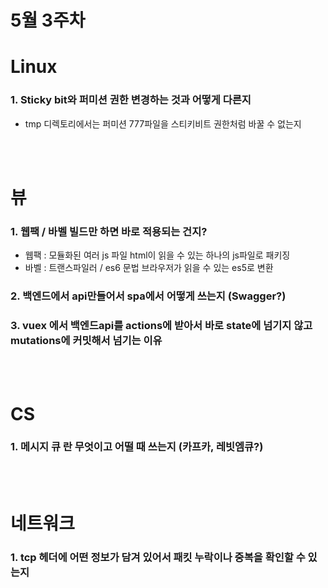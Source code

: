 # 5월 3주차

# Linux

### 1. Sticky bit와 퍼미션 권한 변경하는 것과 어떻게 다른지
 - tmp 디렉토리에서는 퍼미션 777파일을 스티키비트 권한처럼 바꿀 수 없는지

<br/>
<br/>

# 뷰
### 1. 웹팩 / 바벨 빌드만 하면 바로 적용되는 건지?
- 웹팩 : 모듈화된 여러 js 파일 html이 읽을 수 있는 하나의 js파일로 패키징
- 바벨 : 트랜스파일러 / es6 문법 브라우저가 읽을 수 있는 es5로 변환
### 2. 백엔드에서 api만들어서 spa에서 어떻게 쓰는지 (Swagger?)
### 3. vuex 에서 백엔드api를 actions에 받아서 바로 state에 넘기지 않고 mutations에 커밋해서 넘기는 이유

<br/>
<br/>

# CS
### 1. 메시지 큐 란 무엇이고 어떨 때 쓰는지 (카프카, 레빗엠큐?)

<br/>
<br/>

# 네트워크
### 1. tcp 헤더에 어떤 정보가 담겨 있어서 패킷 누락이나 중복을 확인할 수 있는지 
